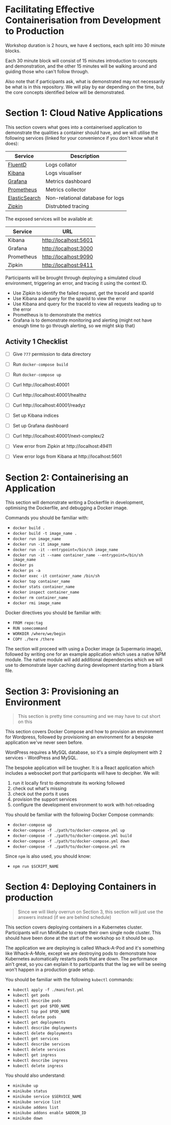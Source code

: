 # Facilitating Effective Containerisation from Development to Production
Workshop duration is 2 hours, we have 4 sections, each split into 30 minute blocks.

Each 30 minute block will consist of 15 minutes introduction to concepts and demonstration, and the other 15 minutes will be walking around and guiding those who can't follow through.

Also note that if participants ask, what is demonstrated may not necessarily be what is in this repository. We will play by ear depending on the time, but the core concepts identified below will be demonstrated.



# Section 1: Cloud Native Applications
This section covers what goes into a containerised application to demonstrate the qualities a container should have, and we will utilise the following services (linked for your convenience if you don't know what it does):

| Service | Description |
| --- | --- |
| [FluentD](https://www.fluentd.org/) | Logs collator |
| [Kibana](https://www.elastic.co/products/kibana) | Logs visualiser |
| [Grafana](https://grafana.com/) | Metrics dashboard |
| [Prometheus](https://prometheus.io/) | Metrics collector |
| [ElasticSearch](https://www.elastic.co/products/elasticsearch) | Non-relational database for logs |
| [Zipkin](https://zipkin.io/) | Distrubted tracing |

The exposed services will be available at:

| Service | URL |
| --- | --- |
| Kibana | [http://localhost:5601](http://localhost:5601) |
| Grafana | [http://localhost:3000](http://localhost:3000) |
| Prometheus | [http://localhost:9090](http://localhost:9090) |
| Zipkin | [http://localhost:9411](http://localhost:9411) |

Participants will be brought through deploying a simulated cloud environment, triggering an error, and tracing it using the context ID.

- Use Zipkin to identify the failed request, get the traceId and spanId
- Use Kibana and query for the spanId to view the error
- Use Kibana and query for the traceId to view all requests leading up to the error
- Prometheus is to demonstrate the metrics
- Grafana is to demonstrate monitoring and alerting (might not have enough time to go through alerting, so we might skip that)

## Activity 1 Checklist
- [ ] Give `777` permission to data directory
- [ ] Run `docker-compose build`
- [ ] Run `docker-compose up`
- [ ] Curl http://localhost:40001
- [ ] Curl http://localhost:40001/healthz
- [ ] Curl http://localhost:40001/readyz
- [ ] Set up Kibana indices
- [ ] Set up Grafana dashboard
- [ ] Curl http://localhost:40001/next-complex/2
- [ ] View error from Zipkin at http://localhost:49411
- [ ] View error logs from Kibana at http://localhost:5601



# Section 2: Containerising an Application
This section will demonstrate writing a Dockerfile in development, optimising the Dockerfile, and debugging a Docker image.

Commands you should be familiar with:
- `docker build .`
- `docker build -t image_name .`
- `docker run image_name`
- `docker run -it image_name`
- `docker run -it --entrypoint=/bin/sh image_name`
- `docker run -it --name container_name --entrypoint=/bin/sh image_name`
- `docker ps`
- `docker ps -a`
- `docker exec -it container_name /bin/sh`
- `docker top container_name`
- `docker stats container_name`
- `docker inspect container_name`
- `docker rm container_name`
- `docker rmi image_name`

Docker directives you should be familiar with:
- `FROM repo:tag`
- `RUN somecommand`
- `WORKDIR /where/we/begin`
- `COPY ./here /there`

The section will proceed with using a Docker image (a Supermario image), followed by writing one for an example application which uses a native NPM module. The native module will add additional dependencies which we will use to demonstrate layer caching during development starting from a blank file.



# Section 3: Provisioning an Environment
> This section is pretty time consuming and we may have to cut short on this

This section covers Docker Compose and how to provision an environment for Wordpress, followed by provisioning an environment for a bespoke application we've never seen before.

WordPress requires a MySQL database, so it's a simple deployment with 2 services - WordPress and MySQL.

The bespoke application will be tougher. It is a React application which includes a websocket port that participants will have to decipher. We will:

1. run it locally first to demonstrate its working followed 
1. check out what's missing
1. check out the ports it uses
1. provision the support services
1. configure the development environment to work with hot-reloading

You should be familiar with the following Docker Compose commands:
- `docker-compose up`
- `docker-compose -f ./path/to/docker-compose.yml up`
- `docker-compose -f ./path/to/docker-compose.yml build`
- `docker-compose -f ./path/to/docker-compose.yml down`
- `docker-compose -f ./path/to/docker-compose.yml rm`

Since `npm` is also used, you should know:
- `npm run $SCRIPT_NAME`



# Section 4: Deploying Containers in production
> Since we will likely overrun on Section 3, this section will just use the answers instead (if we are behind schedule)

This section covers deploying containers in a Kubernetes cluster. Participants will run MiniKube to create their own single node cluster. This should have been done at the start of the workshop so it should be up.

The application we are deploying is called Whack-A-Pod and it's something like Whack-A-Mole, except we are destroying pods to demonstrate how Kubernetes automatically restarts pods that are down. The performance ain't great, so you can explain it to participants that the lag we will be seeing won't happen in a production grade setup.

You should be familiar with the following `kubectl` commands:
- `kubectl apply -f ./manifest.yml`
- `kubectl get pods`
- `kubectl describe pods`
- `kubectl get pod $POD_NAME`
- `kubectl top pod $POD_NAME`
- `kubectl delete pods`
- `kubectl get deployments`
- `kubectl describe deployments`
- `kubectl delete deployments`
- `kubectl get services`
- `kubectl describe services`
- `kubectl delete services`
- `kubectl get ingress`
- `kubectl describe ingress`
- `kubectl delete ingress`

You should also understand:
- `minikube up`
- `minikube status`
- `minikube service $SERVICE_NAME`
- `minikube service list`
- `minikube addons list`
- `minikube addons enable $ADDON_ID`
- `minikube down`
